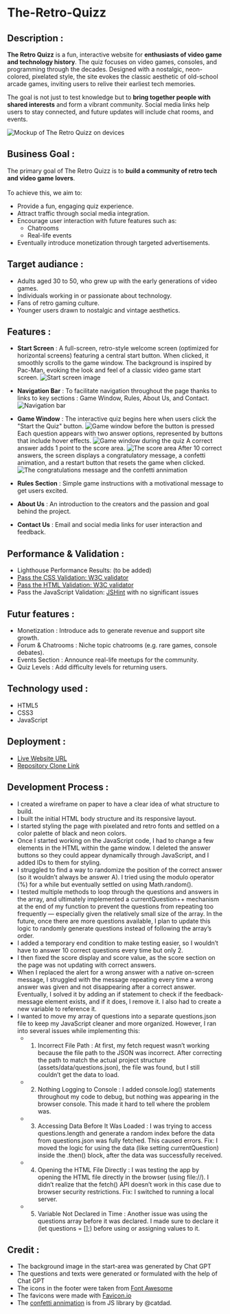 # The-Retro-Quizz

## Description :

**The Retro Quizz** is a fun, interactive website for **enthusiasts of video game and technology history**. The quiz focuses on video games, consoles, and programming through the decades. Designed with a nostalgic, neon-colored, pixelated style, the site evokes the classic aesthetic of old-school arcade games, inviting users to relive their earliest tech memories.

The goal is not just to test knowledge but to **bring together people with shared interests** and form a vibrant community. Social media links help users to stay connected, and future updates will include chat rooms, and events.

![Mockup of The Retro Quizz on devices](assets/images/mockup-retro-quizz.png)

## Business Goal :

The primary goal of The Retro Quizz is to **build a community of retro tech and video game lovers**.<br><br> 
To achieve this, we aim to:
- Provide a fun, engaging quiz experience.
- Attract traffic through social media integration.
- Encourage user interaction with future features such as:
    - Chatrooms
    - Real-life events
- Eventually introduce monetization through targeted advertisements.

## Target audiance :

- Adults aged 30 to 50, who grew up with the early generations of video games.
- Individuals working in or passionate about technology.
- Fans of retro gaming culture.
- Younger users drawn to nostalgic and vintage aesthetics.

## Features :

- **Start Screen** : A full-screen, retro-style welcome screen (optimized for horizontal screens) featuring a central start button. When clicked, it smoothly scrolls to the game window. The background is inspired by Pac-Man, evoking the look and feel of a classic video game start screen.
![Start screen image](assets/images/start-screen.png)

- **Navigation Bar** : To facilitate navigation throughout the page thanks to links to key sections : Game Window, Rules, About Us, and Contact. 
![Navigation bar](assets/images/nav-bar.png)

- **Game Window** : The interactive quiz begins here when users click the "Start the Quiz" button.
![Game window before the button is pressed](assets/images/game-window-before-start.png)
 Each question appears with two answer options, represented by buttons that include hover effects. 
 ![Game window during the quiz](assets/images/game-window-during-quiz.png)
 A correct answer adds 1 point to the score area. 
 ![The score area](assets/images/score-area.png)
 After 10 correct answers, the screen displays a congratulatory message, a confetti animation, and a restart button that resets the game when clicked.
 ![The congratulations message and the confetti annimation](assets/images/game-window-congratulations.png)

- **Rules Section** : Simple game instructions with a motivational message to get users excited. 

- **About Us** : An introduction to the creators and the passion and goal behind the project. 

- **Contact Us** : Email and social media links for user interaction and feedback. 

## Performance & Validation :

 - Lighthouse Performance Results: (to be added)
- [Pass the CSS Validation: W3C validator](https://jigsaw.w3.org/css-validator/validator?uri=https%3A%2F%2Fsaraelizalde.github.io%2FThe-Retro-Quizz%2F&profile=css3svg&usermedium=all&warning=1&vextwarning=&lang=fr)
- [Pass the HTML Validation: W3C validator](https://jigsaw.w3.org/css-validator/validator?uri=https%3A%2F%2Fsaraelizalde.github.io%2FThe-Retro-Quizz%2F&profile=css3svg&usermedium=all&warning=1&vextwarning=&lang=fr)
- Pass the JavaScript Validation: [JSHint](https://jshint.com/) with no significant issues

## Futur features :

- Monetization : Introduce ads to generate revenue and support site growth.
- Forum & Chatrooms : Niche topic chatrooms (e.g. rare games, console debates).
- Events Section : Announce real-life meetups for the community.
- Quiz Levels : Add difficulty levels for returning users.

## Technology used : 

- HTML5
- CSS3
- JavaScript

## Deployment :

- [Live Website URL](https://saraelizalde.github.io/The-Retro-Quizz/)
- [Repository Clone Link](https://github.com/saraelizalde/The-Retro-Quizz.git)

## Development Process :
- I created a wireframe on paper to have a clear idea of what structure to build.
- I built the initial HTML body structure and its responsive layout.
- I started styling the page with pixelated and retro fonts and settled on a color palette of black and neon colors.
- Once I started working on the JavaScript code, I had to change a few elements in the HTML within the game window. I deleted the answer buttons so they could appear dynamically through JavaScript, and I added IDs to them for styling.
- I struggled to find a way to randomize the position of the correct answer (so it wouldn’t always be answer A). I tried using the modulo operator (%) for a while but eventually settled on using Math.random().
- I tested multiple methods to loop through the questions and answers in the array, and ultimately implemented a currentQuestion++ mechanism at the end of my function to prevent the questions from repeating too frequently — especially given the relatively small size of the array. In the future, once there are more questions available, I plan to update this logic to randomly generate questions instead of following the array’s order.
- I added a temporary end condition to make testing easier, so I wouldn’t have to answer 10 correct questions every time but only 2.
- I then fixed the score display and score value, as the score section on the page was not updating with correct answers.
- When I replaced the alert for a wrong answer with a native on-screen message, I struggled with the message repeating every time a wrong answer was given and not disappearing after a correct answer. Eventually, I solved it by adding an if statement to check if the feedback-message element exists, and if it does, I remove it. I also had to create a new variable to reference it.
- I wanted to move my array of questions into a separate questions.json file to keep my JavaScript cleaner and more organized. However, I ran into several issues while implementing this:
    - 1. Incorrect File Path : 
    At first, my fetch request wasn’t working because the file path to the JSON was incorrect. After correcting the path to match the actual project structure (assets/data/questions.json), the file was found, but I still couldn’t get the data to load.
    - 2. Nothing Logging to Console :
    I added console.log() statements throughout my code to debug, but nothing was appearing in the browser console. This made it hard to tell where the problem was.
    - 3. Accessing Data Before It Was Loaded :
    I was trying to access questions.length and generate a random index before the data from questions.json was fully fetched. This caused errors.
    Fix: I moved the logic for using the data (like setting currentQuestion) inside the .then() block, after the data was successfully received.
    - 4. Opening the HTML File Directly :
    I was testing the app by opening the HTML file directly in the browser (using file://). I didn’t realize that the fetch() API doesn’t work in this case due to browser security restrictions.
    Fix: I switched to running a local server.
    - 5. Variable Not Declared in Time :
    Another issue was using the questions array before it was declared. I made sure to declare it (let questions = [];) before using or assigning values to it.

## Credit :

- The background image in the start-area was generated by Chat GPT
- The questions and texts were generated or formulated with the help of Chat GPT
- The icons in the footer were taken from <a href="https://fontawesome.com/" target="_blank">Font Awesome</a>
- The favicons were made with <a href="https://favicon.io/" target="_blank">Favicon.io</a>
- The <a href="https://www.npmjs.com/package/canvas-confetti" target="_blank">confetti annimation</a> is from JS library by @catdad.